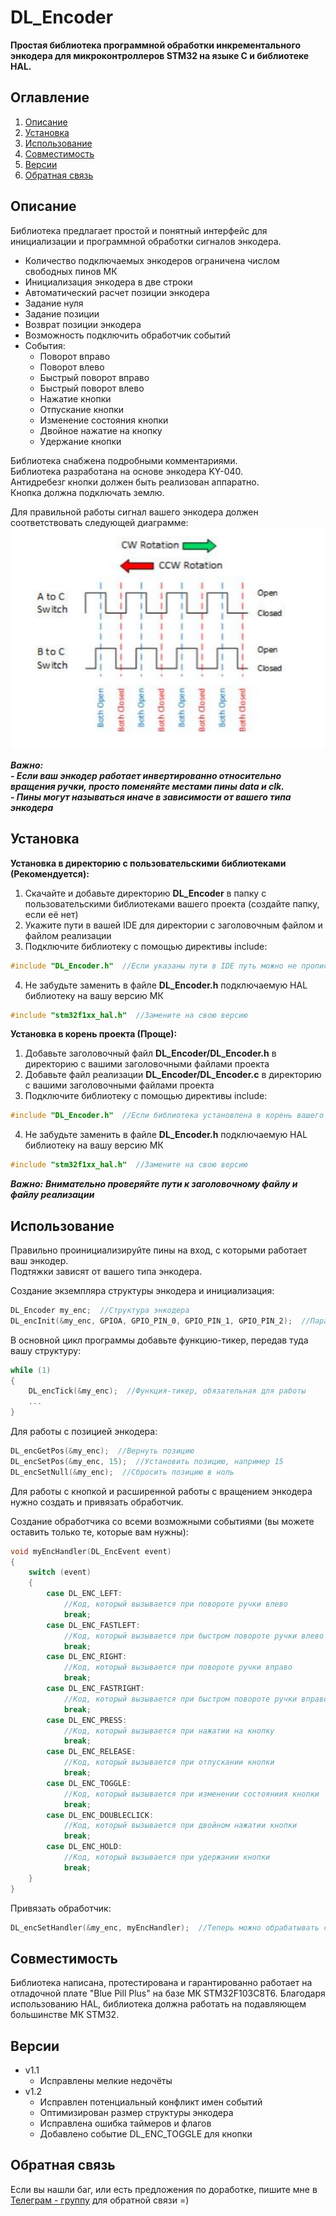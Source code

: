 # DL_Encoder
**Простая библиотека программной обработки инкрементального энкодера для микроконтроллеров STM32 на языке C и библиотеке HAL.**
## Оглавление
1. [Описание](#описание)
2. [Установка](#установка)
3. [Использование](#использование)
4. [Совместимость](#совместимость)
5. [Версии](#версии)
6. [Обратная связь](#обратная-связь)
## Описание  
Библиотека предлагает простой и понятный интерфейс для инициализации и программной обработки сигналов энкодера.
- Количество подключаемых энкодеров ограничена числом свободных пинов МК
- Инициализация энкодера в две строки
- Автоматический расчет позиции энкодера
- Задание нуля
- Задание позиции
- Возврат позиции энкодера
- Возможность подключить обработчик событий
- События:
  * Поворот вправо
  * Поворот влево
  * Быстрый поворот вправо
  * Быстрый поворот влево
  * Нажатие кнопки
  * Отпускание кнопки
  * Изменение состояния кнопки
  * Двойное нажатие на кнопку
  * Удержание кнопки

Библиотека снабжена подробными комментариями.  
Библиотека разработана на основе энкодера KY-040.  
Антидребезг кнопки должен быть реализован аппаратно.  
Кнопка должна подключать землю.

Для правильной работы сигнал вашего энкодера должен соответствовать следующей диаграмме:  
![Диаграмма сигналов энкодера](/images/diagram.png)  

***Важно:***  
***- Если ваш энкодер работает инвертированно относительно вращения ручки, просто поменяйте местами пины data и clk.***  
***- Пины могут называться иначе в зависимости от вашего типа энкодера***
## Установка
**Установка в директорию с пользовательскими библиотеками (Рекомендуется):**
 1. Скачайте и добавьте директорию **DL_Encoder** в папку с пользовательскими библиотеками вашего проекта (создайте папку, если её нет)
 2. Укажите пути в вашей IDE для директории с заголовочным файлом и файлом реализации
 3. Подключите библиотеку с помощью директивы include:
   ```c
   #include "DL_Encoder.h"  //Если указаны пути в IDE путь можно не прописывать
   ```
 4. Не забудьте заменить в файле **DL_Encoder.h** подключаемую HAL библиотеку на вашу версию МК
   ```c
   #include "stm32f1xx_hal.h"  //Замените на свою версию
   ```
**Установка в корень проекта (Проще):**
  1. Добавьте заголовочный файл **DL_Encoder/DL_Encoder.h** в директорию с вашими заголовочными файлами проекта
  2. Добавьте файл реализации **DL_Encoder/DL_Encoder.c** в директорию с вашими заголовочными файлами проекта
  3. Подключите библиотеку с помощью директивы include:
   ```c
   #include "DL_Encoder.h"  //Если библиотека установлена в корень вашего проекта
   ```
  4. Не забудьте заменить в файле **DL_Encoder.h** подключаемую HAL библиотеку на вашу версию МК
   ```c
   #include "stm32f1xx_hal.h"  //Замените на свою версию
   ```
***Важно:***
***Внимательно проверяйте пути к заголовочному файлу и файлу реализации***
## Использование
Правильно проинициализируйте пины на вход, с которыми работает ваш энкодер.  
Подтяжки зависят от вашего типа энкодера. 

Создание экземпляра структуры энкодера и инициализация:
```c
DL_Encoder my_enc;  //Структура энкодера
DL_encInit(&my_enc, GPIOA, GPIO_PIN_0, GPIO_PIN_1, GPIO_PIN_2);  //Параметры: Структура, Порт, Пин clk, Пин dt, Пин кнопки
```
В основной цикл программы добавьте функцию-тикер, передав туда вашу структуру:
```c
while (1)
{
 	DL_encTick(&my_enc);  //Функция-тикер, обязательная для работы
 	...
}
```
Для работы с позицией энкодера:
```c
DL_encGetPos(&my_enc);  //Вернуть позицию
DL_encSetPos(&my_enc, 15);  //Установить позицию, например 15
DL_encSetNull(&my_enc);  //Сбросить позицию в ноль
```
Для работы с кнопкой и расширенной работы с вращением энкодера нужно создать и привязать обработчик.  

Создание обработчика со всеми возможными событиями (вы можете оставить только те, которые вам нужны):
```c
void myEncHandler(DL_EncEvent event)
{
	switch (event)
	{
		case DL_ENC_LEFT:
			//Код, который вызывается при повороте ручки влево
			break;
		case DL_ENC_FASTLEFT:
			//Код, который вызывается при быстром повороте ручки влево
			break;
		case DL_ENC_RIGHT:
			//Код, который вызывается при повороте ручки вправо
			break;
		case DL_ENC_FASTRIGHT:
			//Код, который вызывается при быстром повороте ручки вправо
			break;
		case DL_ENC_PRESS:
			//Код, который вызывается при нажатии на кнопку
			break;
		case DL_ENC_RELEASE:
			//Код, который вызывается при отпускании кнопки
			break;
		case DL_ENC_TOGGLE:
			//Код, который вызывается при изменении состояниия кнопки
			break;
		case DL_ENC_DOUBLECLICK:
			//Код, который вызывается при двойном нажатии кнопки
			break;
		case DL_ENC_HOLD:
			//Код, который вызывается при удержании кнопки
			break;
	}
}
```

Привязать обработчик:
```c
DL_encSetHandler(&my_enc, myEncHandler);  //Теперь можно обрабатывать события =)
```
## Совместимость
Библиотека написана, протестирована и гарантированно работает на отладочной плате "Blue Pill Plus" на базе МК STM32F103C8T6.
Благодаря использованию HAL, библиотека должна работать на подавляющем большинстве МК STM32.
## Версии
- v1.1
  - Исправлены мелкие недочёты
- v1.2
  - Исправлен потенциальный конфликт имен событий
  - Оптимизирован размер структуры энкодера
  - Исправлена ошибка таймеров и флагов
  - Добавлено событие DL_ENC_TOGGLE для кнопки
## Обратная связь
Если вы нашли баг, или есть предложения по доработке, пишите мне в [Телеграм - группу](https://t.me/DLeeFB) для обратной связи =)
